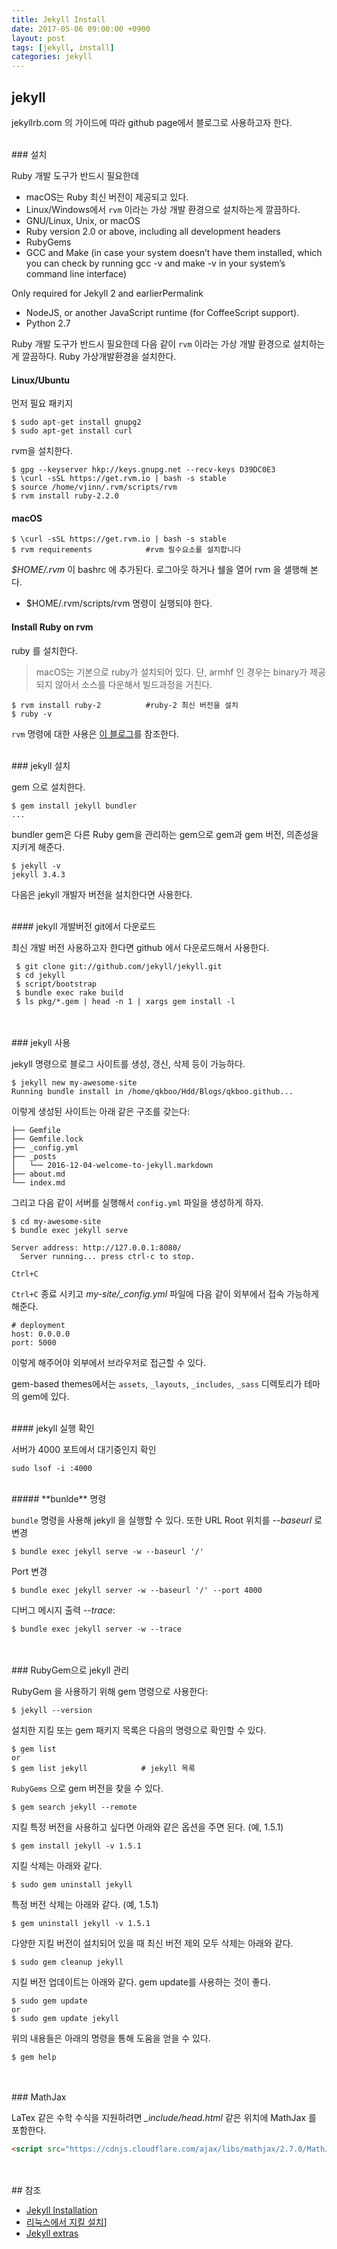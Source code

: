 ```yaml
---
title: Jekyll Install
date: 2017-05-06 09:00:00 +0900
layout: post
tags: [jekyll, install]
categories: jekyll
---
```



## jekyll

jekyllrb.com 의 가이드에 따라 github page에서 블로그로 사용하고자 한다.

<br/>
### 설치

Ruby 개발 도구가 반드시 필요한데 
 - macOS는 Ruby 최신 버전이 제공되고 있다.
 - Linux/Windows에서 `rvm` 이라는 가상 개발 환경으로 설치하는게 깔끔하다.
- GNU/Linux, Unix, or macOS
- Ruby version 2.0 or above, including all development headers
- RubyGems
- GCC and Make (in case your system doesn’t have them installed, which you can check by running gcc -v and make -v in your system’s command line interface)

Only required for Jekyll 2 and earlierPermalink
- NodeJS, or another JavaScript runtime (for CoffeeScript support).
- Python 2.7

Ruby 개발 도구가 반드시 필요한데 다음 같이 `rvm` 이라는 가상 개발 환경으로 설치하는게 깔끔하다. Ruby 가상개발환경을 설치한다.

#### Linux/Ubuntu

먼저 필요 패키지

```
$ sudo apt-get install gnupg2
$ sudo apt-get install curl
```

rvm을 설치한다.

```
$ gpg --keyserver hkp://keys.gnupg.net --recv-keys D39DC0E3
$ \curl -sSL https://get.rvm.io | bash -s stable
$ source /home/vjinn/.rvm/scripts/rvm
$ rvm install ruby-2.2.0
```

#### macOS

```
$ \curl -sSL https://get.rvm.io | bash -s stable
$ rvm requirements            #rvm 필수요소를 설치합니다
```

*$HOME/.rvm* 이 bashrc 에 추가된다. 로그아웃 하거나 쉘을 열어 rvm 을 샐행해 본다.
 - $HOME/.rvm/scripts/rvm 명령이 실행되야 한다.


#### Install Ruby on rvm

ruby 를 설치한다.
> macOS는 기본으로 ruby가 설치되어 있다.
> 단, armhf 인 경우는 binary가 제공되지 않아서 소스를 다운해서 빌드과정을 거친다.

```
$ rvm install ruby-2          #ruby-2 최신 버전을 설치
$ ruby -v
```

`rvm` 명령에 대한 사용은 [이 블로그](http://theeye.pe.kr/archives/1747)를 참조한다.


<br/>
### jekyll 설치

gem 으로 설치한다.

```
$ gem install jekyll bundler
...
```

bundler gem은 다른 Ruby gem을 관리하는 gem으로 gem과 gem 버전, 의존성을 지키게 해준다.

```
$ jekyll -v
jekyll 3.4.3
```

다음은 jekyll 개발자 버전을 설치한다면 사용한다.

<br/>
#### jekyll 개발버전 git에서 다운로드

최신 개발 버전 사용하고자 한다면 github 에서 다운로드해서 사용한다.

```
 $ git clone git://github.com/jekyll/jekyll.git
 $ cd jekyll
 $ script/bootstrap
 $ bundle exec rake build
 $ ls pkg/*.gem | head -n 1 | xargs gem install -l
```


<br/>
<br/>
### jekyll 사용

jekyll 명령으로 블로그 사이트를 생성, 갱신, 삭제 등이 가능하다.

```
$ jekyll new my-awesome-site
Running bundle install in /home/qkboo/Hdd/Blogs/qkboo.github...
```

이렇게 생성된 사이트는 아래 같은 구조를 갖는다:

```
├── Gemfile
├── Gemfile.lock
├── _config.yml
├── _posts
│   └── 2016-12-04-welcome-to-jekyll.markdown
├── about.md
└── index.md
```

그리고 다음 같이 서버를 실행해서 `config.yml` 파일을 생성하게 하자.

```
$ cd my-awesome-site
$ bundle exec jekyll serve

Server address: http://127.0.0.1:8080/
  Server running... press ctrl-c to stop.

Ctrl+C
```

`Ctrl+C` 종료 시키고 *my-site/_config.yml* 파일에 다음 같이 외부에서 접속 가능하게 해준다.

```
# deployment
host: 0.0.0.0
port: 5000
```

이렇게 해주어야 외부에서 브라우저로 접근할 수 있다.

gem-based themes에서는 `assets`, `_layouts`, `_includes`, `_sass` 디렉토리가 테마의 gem에 있다.


<!-- 다음 워닝
you can ignore these warnings with 'rvm rvmrc warning ignore /home/qkboo/Hdd/Blogs/qkboo.github/Gemfile'.
To ignore the warning for all files run 'rvm rvmrc warning ignore allGemfiles'. -->

<br/>
#### jekyll 실행 확인

서버가 4000 포트에서 대기중인지 확인

```
sudo lsof -i :4000
```

<br/>
##### **bunlde** 명령

`bundle` 명령을 사용해 jekyll 을 실행할 수 있다. 또한 URL Root 위치를  *--baseurl* 로 변경

```
$ bundle exec jekyll serve -w --baseurl '/'
```
Port 변경

```
$ bundle exec jekyll server -w --baseurl '/' --port 4000
```

디버그 메시지 출력 *--trace*:

```
$ bundle exec jekyll server -w --trace
```


<br/>
<br/>
### RubyGem으로 jekyll 관리

RubyGem 을 사용하기 위해 gem 명령으로 사용한다:

```
$ jekyll --version
```

설치한 지킬 또는 gem 패키지 목록은 다음의 명령으로 확인할 수 있다.

```
$ gem list
or
$ gem list jekyll            # jekyll 목록
```

`RubyGems` 으로 gem 버전을 찾을 수 있다.

```
$ gem search jekyll --remote
```

지킬 특정 버전을 사용하고 싶다면 아래와 같은 옵션을 주면 된다. (예, 1.5.1)

```
$ gem install jekyll -v 1.5.1
```

지킬 삭제는 아래와 같다.

```
$ sudo gem uninstall jekyll
```

특정 버전 삭제는 아래와 같다. (예, 1.5.1)

```
$ gem uninstall jekyll -v 1.5.1
```

다양한 지킬 버전이 설치되어 있을 때 최신 버전 제외 모두 삭제는 아래와 같다.

```
$ sudo gem cleanup jekyll
```

지킬 버전 업데이트는 아래와 같다. gem update를 사용하는 것이 좋다.

```
$ sudo gem update
or
$ sudo gem update jekyll
```

위의 내용들은 아래의 명령을 통해 도움을 얻을 수 있다.

```
$ gem help
```


<br/>
<br/>
### MathJax

LaTex 같은 수학 수식을 지원하려면 *_include/head.html* 같은 위치에 MathJax 를 포함한다.

```html
<script src="https://cdnjs.cloudflare.com/ajax/libs/mathjax/2.7.0/MathJax.js?config=TeX-AMS-MML_HTMLorMML" type="text/javascript"></script>
```

<br/>
<br/>
## 참조

 - [Jekyll Installation](https://jekyllrb.com/docs/installation/)
 - [리눅스에서 지킬 설치](http://vjinn.github.io/install-jekyll/#리눅스에서-지킬-설치)]
 - [Jekyll extras](https://jekyllrb.com/docs/extras/)